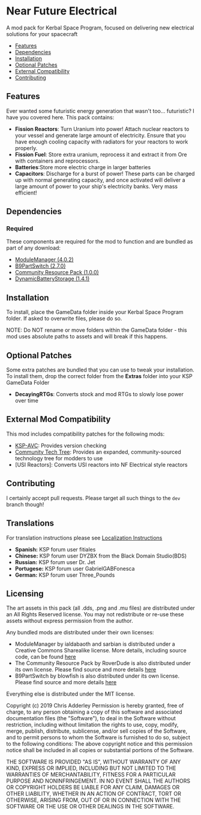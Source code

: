 # Near Future Electrical

A mod pack for Kerbal Space Program, focused on delivering new electrical solutions for your spacecraft

* [Features](#features)
* [Dependencies](#dependencies)
* [Installation](#installation)
* [Optional Patches](#optional-patches)
* [External Compatibility](#features)
* [Contributing](#contributing)

## Features

Ever wanted some futuristic energy generation that wasn't too... futuristic? I have you covered here. This pack contains:

* **Fission Reactors**: Turn Uranium into power! Attach nuclear reactors to your vessel and generate large amount of electricity. Ensure that you have enough cooling capacity with radiators for your reactors to work properly.  ﻿
* **Fission Fuel**: Store extra uranium, reprocess it and extract it from Ore with containers and reprocessors.
* **Batteries**:Store more electric charge in larger batteries
* **Capacitors**: Discharge for a burst of power! These parts can be charged up with normal generating capacity, and once activated will deliver a large amount of power to your ship's electricity banks. Very mass effic﻿ient!

## Dependencies

### Required
These components are required for the mod to function and are bundled as part of any download:
* [ModuleManager (4.0.2)](https://github.com/sarbian/ModuleManager)
* [B9PartSwitch (2.7.0)](https://github.com/blowfishpro/B9PartSwitch)
* [Community Resource Pack (1.0.0)](https://github.com/BobPalmer/CommunityResourcePack)
* [DynamicBatteryStorage (1.4.1)](https://github.com/ChrisAdderley/DynamicBatteryStorage)

## Installation

To install, place the GameData folder inside your Kerbal Space Program folder. If asked to overwrite files, please do so.

NOTE: Do NOT rename or move folders within the GameData folder - this mod uses absolute paths to assets and will break if this happens.

## Optional Patches

Some extra patches are bundled that you can use to tweak your installation. To install them, drop the correct folder from the **Extras** folder into your KSP GameData Folder

* **DecayingRTGs**: Converts stock and mod RTGs to slowly lose power over time

## External Mod Compatibility

This mod includes compatibility patches for the following mods:
* [KSP-AVC](https://github.com/CYBUTEK/KSPAddonVersionChecker): Provides version checking
* [Community Tech Tree](https://github.com/ChrisAdderley/CommunityTechTree): Provides an expanded, community-sourced technology tree for modders to use
* [USI Reactors]: Converts USI reactors into NF Electrical style reactors

## Contributing

I certainly accept pull requests. Please target all such things to the `dev` branch though!

## Translations

For translation instructions please see [Localization Instructions](https://github.com/ChrisAdderley/NearFutureElectrical/blob/master/GameData/NearFutureElectrical/Localization/Localization.md)

* **Spanish:** KSP forum user fitiales
* **Chinese:** KSP forum user DYZBX from the Black Domain Studio(BDS)
* **Russian:** KSP forum user Dr. Jet
* **Portugese:** KSP forum user GabrielGABFonesca
* **German:** KSP forum user Three_Pounds

## Licensing

The art assets in this pack (all .dds, .png and .mu files) are distributed under an All Rights Reserved license. You may not redistribute or re-use these assets without express permission from the author.

Any bundled mods are distributed under their own licenses:
* ModuleManager by ialdabaoth and sarbian is distributed under a Creative Commons Sharealike license. More details, including source code, can be found [here](http://forum.kerbalspaceprogram.com/threads/31342-0-20-ModuleManager-1-3-for-all-your-stock-modding-needs?p=528607&viewfull=1#post528607)
* The Community Resource Pack by RoverDude is also distributed under its own license. Please find source and more details [here](https://github.com/BobPalmer/CommunityResourcePack)
* B9PartSwitch by blowfish is also distributed under its own license. Please find source and more details [here](https://github.com/blowfishpro/B9PartSwitch)

Everything else is distributed under the MIT license.

Copyright (c) 2019 Chris Adderley
Permission is hereby granted, free of charge, to any person obtaining a copy of this software and associated documentation files (the "Software"), to deal in the Software without restriction, including without limitation the rights to use, copy, modify, merge, publish, distribute, sublicense, and/or sell copies of the Software, and to permit persons to whom the Software is furnished to do so, subject to the following conditions: The above copyright notice and this permission notice shall be included in all copies or substantial portions of the Software.

THE SOFTWARE IS PROVIDED "AS IS", WITHOUT WARRANTY OF ANY KIND, EXPRESS OR IMPLIED, INCLUDING BUT NOT LIMITED TO THE WARRANTIES OF MERCHANTABILITY, FITNESS FOR A PARTICULAR PURPOSE AND NONINFRINGEMENT. IN NO EVENT SHALL THE AUTHORS OR COPYRIGHT HOLDERS BE LIABLE FOR ANY CLAIM, DAMAGES OR OTHER LIABILITY, WHETHER IN AN ACTION OF CONTRACT, TORT OR OTHERWISE, ARISING FROM, OUT OF OR IN CONNECTION WITH THE SOFTWARE OR THE USE OR OTHER DEALINGS IN THE SOFTWARE.
